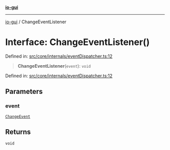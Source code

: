[**io-gui**](../README.md)

***

[io-gui](../README.md) / ChangeEventListener

# Interface: ChangeEventListener()

Defined in: [src/core/internals/eventDispatcher.ts:12](https://github.com/io-gui/io/blob/main/src/core/internals/eventDispatcher.ts#L12)

> **ChangeEventListener**(`event`): `void`

Defined in: [src/core/internals/eventDispatcher.ts:12](https://github.com/io-gui/io/blob/main/src/core/internals/eventDispatcher.ts#L12)

## Parameters

### event

[`ChangeEvent`](ChangeEvent.md)

## Returns

`void`
